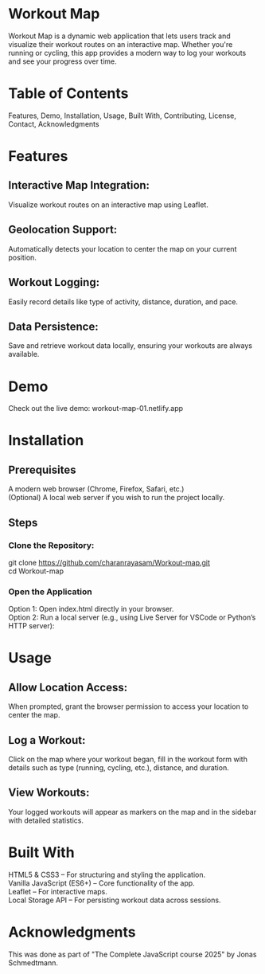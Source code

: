 # Workout Map

Workout Map is a dynamic web application that lets users track and visualize their workout routes on an interactive map. Whether you're running or cycling, this app provides a modern way to log your workouts and see your progress over time.

# Table of Contents
Features, Demo, Installation, Usage, Built With, Contributing, License, Contact, Acknowledgments

# Features
## Interactive Map Integration: 
Visualize workout routes on an interactive map using Leaflet.
## Geolocation Support:
Automatically detects your location to center the map on your current position.
## Workout Logging: 
Easily record details like type of activity, distance, duration, and pace.
## Data Persistence: 
Save and retrieve workout data locally, ensuring your workouts are always available.

# Demo
Check out the live demo: workout-map-01.netlify.app

# Installation
## Prerequisites
A modern web browser (Chrome, Firefox, Safari, etc.) <br />
(Optional) A local web server if you wish to run the project locally.
## Steps
### Clone the Repository:
git clone https://github.com/charanrayasam/Workout-map.git <br />
cd Workout-map
### Open the Application
Option 1: Open index.html directly in your browser. <br />
Option 2: Run a local server (e.g., using Live Server for VSCode or Python’s HTTP server):

# Usage
## Allow Location Access: 
When prompted, grant the browser permission to access your location to center the map.
## Log a Workout: 
Click on the map where your workout began, fill in the workout form with details such as type (running, cycling, etc.), distance, and duration.
## View Workouts: 
Your logged workouts will appear as markers on the map and in the sidebar with detailed statistics.

# Built With 
HTML5 & CSS3 – For structuring and styling the application. <br/>
Vanilla JavaScript (ES6+) – Core functionality of the app. <br/>
Leaflet – For interactive maps.<br/>
Local Storage API – For persisting workout data across sessions.

# Acknowledgments
This was done as part of "The Complete JavaScript course 2025" by Jonas Schmedtmann.
